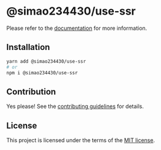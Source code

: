 # @simao234430/use-ssr



Please refer to the [documentation](https://YooUI.org/docs/components/use-ssr) for more information.

## Installation

```sh
yarn add @simao234430/use-ssr
# or
npm i @simao234430/use-ssr
```

## Contribution

Yes please! See the
[contributing guidelines](https://github.com/xiaosimao123/yooui/blob/master/CONTRIBUTING.md)
for details.

## License

This project is licensed under the terms of the
[MIT license](https://github.com/xiaosimao123/yooui/blob/master/LICENSE).
